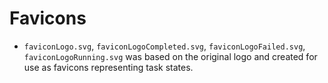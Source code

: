 # Favicons

* `faviconLogo.svg`, `faviconLogoCompleted.svg`, `faviconLogoFailed.svg`, `faviconLogoRunning.svg` was based on the original logo and created for use as favicons representing task states.
